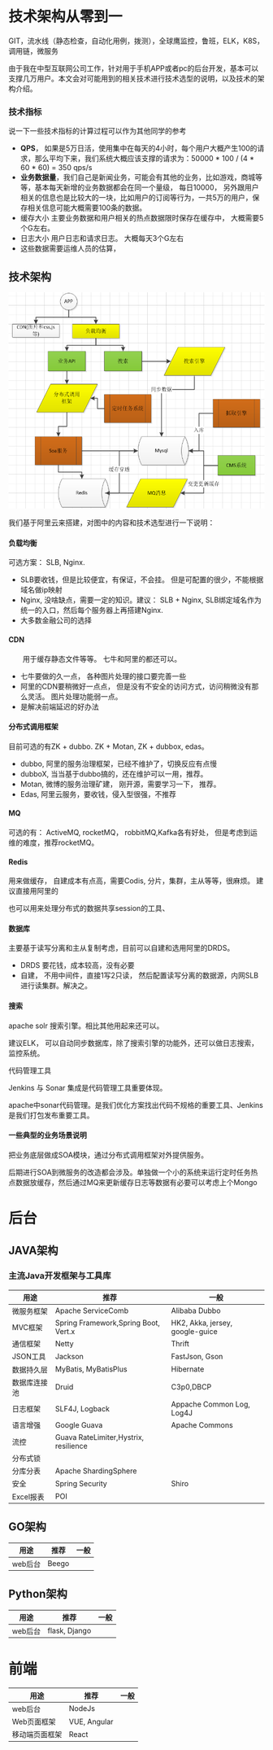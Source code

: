 # 技术架构从零到一

GIT，流水线（静态检查，自动化用例，拨测），全球鹰监控，鲁班，ELK，K8S，调用链，微服务

由于我在中型互联网公司工作，针对用于手机APP或者pc的后台开发，基本可以支撑几万用户。本文会对可能用到的相关技术进行技术选型的说明，以及技术的架构介绍。

### 技术指标

说一下一些技术指标的计算过程可以作为其他同学的参考

- **QPS**， 如果是5万日活，使用集中在每天的4小时，每个用户大概产生100的请求，那么平均下来，我们系统大概应该支撑的请求为：50000 * 100 / (4 * 60 * 60) = 350 qps/s
- **业务数据量**，我们自己是新闻业务，可能会有其他的业务，比如游戏，商城等等，基本每天新增的业务数据都会在同一个量级， 每日10000， 另外跟用户相关的信息也是比较大的一块，比如用户的订阅等行为，一共5万的用户，保存相关信息可能大概需要100条的数据。
- 缓存大小 主要业务数据和用户相关的热点数据限时保存在缓存中， 大概需要5个G左右。
- 日志大小 用户日志和请求日志。 大概每天3个G左右
- 这些数据需要运维人员的估算，

## 技术架构

![img](imgs/arch1.png)

 

我们基于阿里云来搭建，对图中的内容和技术选型进行一下说明：

#### 负载均衡

可选方案： SLB, Nginx.

- SLB要收钱，但是比较便宜，有保证，不会挂。 但是可配置的很少，不能根据域名做ip映射
- Nginx, 没啥缺点，需要一定的知识。建议： SLB + Nginx, SLB绑定域名作为统一的入口，然后每个服务器上再搭建Nginx.
- 大多数金融公司的选择

#### CDN

　　用于缓存静态文件等等。 七牛和阿里的都还可以。

- 七牛要做的久一点， 各种图片处理的接口要完善一些
- 阿里的CDN要稍微好一点点， 但是没有不安全的访问方式，访问稍微没有那么灵活。 图片处理功能弱一点。
- 是解决前端延迟的好办法

#### 分布式调用框架

目前可选的有ZK + dubbo. ZK + Motan, ZK + dubbox, edas。

- dubbo, 阿里的服务治理框架，已经不维护了，切换反应有点慢
- dubboX, 当当基于dubbo搞的，还在维护可以一用，推荐。
- Motan, 微博的服务治理矿建， 刚开源，需要学习一下， 推荐。
- Edas, 阿里云服务，要收钱，侵入型很强，不推荐

#### MQ

可选的有： ActiveMQ, rocketMQ， robbitMQ,Kafka各有好处， 但是考虑到运维的难度，推荐rocketMQ。

#### Redis

用来做缓存， 自建成本有点高，需要Codis, 分片，集群，主从等等，很麻烦。 建议直接用阿里的

也可以用来处理分布式的数据共享session的工具、

#### 数据库

主要基于读写分离和主从复制考虑，目前可以自建和选用阿里的DRDS。

- DRDS 要花钱，成本较高，没有必要
- 自建， 不用中间件，直接1写2只读， 然后配置读写分离的数据源，内网SLB进行读集群。解决之。

#### 搜索

apache solr 搜索引擎。相比其他用起来还可以。

建议ELK， 可以自动同步数据库，除了搜索引擎的功能外，还可以做日志搜索，监控系统。

 

代码管理工具

Jenkins 与 Sonar 集成是代码管理工具重要体现。

apache中sonar代码管理。是我们优化方案找出代码不规格的重要工具、Jenkins是我们打包发布重要工具。

#### 一些典型的业务场景说明

把业务底层做成SOA模块，通过分布式调用框架对外提供服务。

后期进行SOA到微服务的改造都会涉及。单独做一个小的系统来运行定时任务热点数据放缓存，然后通过MQ来更新缓存日志等数据有必要可以考虑上个Mongo



# 后台

## JAVA架构

### 主流Java开发框架与工具库

| 用途         | 推荐                                  | 一般                            |
| ------------ | ------------------------------------- | ------------------------------- |
| 微服务框架   | Apache ServiceComb                    | Alibaba Dubbo                   |
| MVC框架      | Spring Framework,Spring Boot, Vert.x  | HK2, Akka, jersey, google-guice |
| 通信框架     | Netty                                 | Thrift                          |
| JSON工具     | Jackson                               | FastJson, Gson                  |
| 数据持久层   | MyBatis, MyBatisPlus                  | Hibernate                       |
| 数据库连接池 | Druid                                 | C3p0,DBCP                       |
| 日志框架     | SLF4J, Logback                        | Appache Common Log, Log4J       |
| 语言增强     | Google Guava                          | Apache Commons                  |
| 流控         | Guava RateLimiter,Hystrix, resilience |                                 |
| 分布式锁     |                                       |                                 |
| 分库分表     | Apache ShardingSphere                 |                                 |
| 安全         | Spring Security                       | Shiro                           |
| Excel报表    | POI                                   |                                 |

## GO架构

| 用途    | 推荐  | 一般 |
| ------- | ----- | ---- |
| web后台 | Beego |      |



## Python架构

| 用途    | 推荐          | 一般 |
| ------- | ------------- | ---- |
| web后台 | flask, Django |      |

# 前端


| 用途           | 推荐         | 一般 |
| -------------- | ------------ | ---- |
| web后台        | NodeJs       |      |
| Web页面框架    | VUE, Angular |      |
| 移动端页面框架 | React        |      |